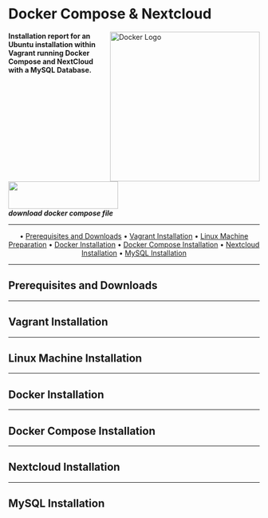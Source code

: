 # Docker Compose & Nextcloud

<img src="https://xibo.org.uk/img/svg/Home/icon_home_ubuntu_blue.svg" alt="Docker Logo" width='300' align="right">

**Installation report for an Ubuntu installation within Vagrant running Docker Compose and NextCloud with a MySQL Database.**

<a href="https://github.com/farag2/Sophia-Script-for-Windows/releases/latest"><img src="https://raw.githubusercontent.com/farag2/Sophia-Script-for-Windows/master/img/SSdownloadbutton.svg" width=220px height=55px></a>\
***download docker compose file***

***

<p align="center">
	&bull;
	<a href="#prerequisites-and-downloads">Prerequisites and Downloads</a>
	&bull;
	<a href="#vagrant-installation">Vagrant Installation</a>  
	&bull;
	<a href="#linux-machine-installation">Linux Machine Preparation</a>
	&bull;
	<a href="#docker-installation">Docker Installation</a>
	&bull;
	<a href="#docker-compose-installation">Docker Compose Installation</a>
	&bull;
	<a href="#nextcloud-installation">Nextcloud Installation</a>
	&bull;
	<a href="#mysql-installation">MySQL Installation</a>
</p>

***

## Prerequisites and Downloads

***

## Vagrant Installation

***

## Linux Machine Installation

***

## Docker Installation

***

## Docker Compose Installation

***

## Nextcloud Installation

***

## MySQL Installation

